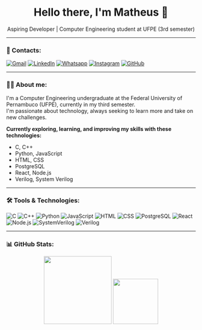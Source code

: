 <h1 align="center">Hello there, I'm Matheus 👋</h1>

<p align="center">
  Aspiring Developer | Computer Engineering student at UFPE (3rd semester)
</p>

---

### 📩 Contacts:

[![Gmail](https://img.shields.io/badge/Gmail-D14836?style=for-the-badge&logo=gmail&logoColor=white)](https://mail.google.com/mail/?view=cm&fs=1&to=professionalmatheusmenezes@gmail.com)
[![LinkedIn](https://img.shields.io/badge/LinkedIn-0077B5?style=for-the-badge&logo=linkedin&logoColor=white)](https://www.linkedin.com/in/matheus-menezes-660444375/)
[![Whatsapp](https://img.shields.io/badge/WhatsApp-25D366?style=for-the-badge&logo=whatsapp&logoColor=white)](https://wa.me/5581999707007?text=Olá%2C%20vim%20pelo%20seu%20GitHub%20e%20gostaria%20de%20conversar.)
[![Instagram](https://img.shields.io/badge/Instagram-E4405F?style=for-the-badge&logo=instagram&logoColor=white)](https://www.instagram.com/matheusmc.m?igsh=aGF3MDJsN29zdDMy&utm_source=qr)
[![GitHub](https://img.shields.io/badge/GitHub-181717?style=for-the-badge&logo=github&logoColor=white)](https://github.com/MenezesMatheus)

---

### 👨‍💻 About me:
I'm a Computer Engineering undergraduate at the Federal University of Pernambuco (UFPE), currently in my third semester.  
I'm passionate about technology, always seeking to learn more and take on new challenges.

**Currently exploring, learning, and improving my skills with these technologies:**

- C, C++
- Python, JavaScript
- HTML, CSS
- PostgreSQL
- React, Node.js
- Verilog, System Verilog
---

### 🛠️ Tools & Technologies:

![C](https://img.shields.io/badge/C-00599C?style=for-the-badge&logo=c&logoColor=white)
![C++](https://img.shields.io/badge/C++-00599C?style=for-the-badge&logo=cplusplus&logoColor=white)
![Python](https://img.shields.io/badge/Python-3776AB?style=for-the-badge&logo=python&logoColor=white)
![JavaScript](https://img.shields.io/badge/JavaScript-F7DF1E?style=for-the-badge&logo=javascript&logoColor=black)
![HTML](https://img.shields.io/badge/HTML5-E34F26?style=for-the-badge&logo=html5&logoColor=white)
![CSS](https://img.shields.io/badge/CSS3-1572B6?style=for-the-badge&logo=css3&logoColor=white)
![PostgreSQL](https://img.shields.io/badge/PostgreSQL-4169E1?style=for-the-badge&logo=postgresql&logoColor=white)
![React](https://img.shields.io/badge/React-20232A?style=for-the-badge&logo=react&logoColor=61DAFB)
![Node.js](https://img.shields.io/badge/Node.js-339933?style=for-the-badge&logo=nodedotjs&logoColor=white)
![SystemVerilog](https://img.shields.io/badge/SystemVerilog-00bcd4?style=for-the-badge)
![Verilog](https://img.shields.io/badge/Verilog-f44336?style=for-the-badge)


---

### 📊 GitHub Stats:

<div align="center">
  <img height="180em" src="https://github-readme-stats.vercel.app/api?username=MenezesMatheus&show_icons=true&count_private=true&title_color=00bfff&text_color=ffffff&icon_color=00bfff&bg_color=0d1117&border_color=444c56" />
  <img height="120em" src="https://github-readme-stats.vercel.app/api/top-langs/?username=MenezesMatheus&layout=compact&title_color=00bfff&text_color=ffffff&bg_color=0d1117&border_color=444c56" />
</div>
